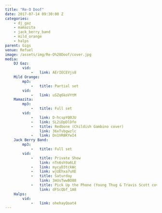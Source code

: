 ```yaml
---
title: "Re-O Doof"
date: 2017-07-14 09:30:00 Z
categories:
    - dj_gaz
    - mamazita
    - jack_berry_band
    - mild_orange
    - halps
parent: Gigs
venue: Refuel
image: /assets/img/Re-O%20Doof/cover.jpg
media:
    DJ Gaz:
        vid:
            -   link: AErIECEVjs8
    Mild Orange:
        mp3:
            -   title: Partial set
        vid:
            -   link: uSZq6koVYtM
    Mamazita:
        mp3:
            -   title: Full set
        vid:
            -   link: D-hcspYQ0JU
            -   link: SL2iDpDlDfo
            -   title: Redbone (Childish Gambino cover)
                link: 36xTvbgwzlc
            -   link: Dn1VR8KYwI4
    Jack Berry Band:
        mp3:
            -   title: Full set
        vid:
            -   title: Private Show
                link: nTn6sh9a6LE
            -   link: mycyD3tckWc
            -   link: wjUEhxa7uXE
            -   title: Saturday
                link: 3mUsTwwBO88
            -   title: Pick Up the Phone (Young Thug & Travis Scott cover)
                link: dFScQbf_1A8
    Halps:
        vid:
            -   link: ohehayQoat4
---
```


